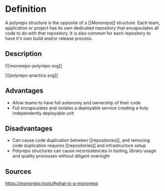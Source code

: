 # Definition
A polyrepo structure is the opposite of a [[Monorepo]] structure. Each team, application or project has its own dedicated repository that encapsulates all code to do with that repository. It is also common for each repository to have it's own build and/or release process.

## Description

![[monorepo-polyrepo.svg]]

![[polyrepo-practice.svg]]

## Advantages
- Allow teams to have full autonomy and ownership of their code
- Full encapsulates and isolates a deployable service creating a truly independently deployable unit

## Disadvantages
- Can cause code duplication between [[repositories]], and removing code duplication requires [[repositories]] and infrastructure setup
- Polyrepo structures can cause inconsistencies in tooling, library usage and quality processes without diligent oversight

## Sources
https://monorepo.tools/#what-is-a-monorepo